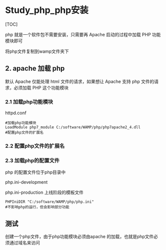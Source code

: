 # Study_php_php安装

[TOC]

php 就是一个软件包不需要安装，只需要再 Apache 启动的过程中加载 PHP 功能模块即可





将php文件复制到wamp文件夹下

## 2. apache 加载 php

默认 Apache 仅能处理 html 文件的请求，如果想让 Apache 支持 php 文件的请求，必须加载 PHP 这个功能模块

### 2.1 加载php功能模块

httpd.conf

```
#加载php功能模块
LoadModule php7_module C:/software/WAMP/php/php7apache2_4.dll
#配置php文件的扩展名

```

### 2.2  配置php文件的扩展名



### 2.3 加载php的配置文件

php 的配置文件位于php目录中

php.ini-development

php.ini-production 上线阶段的模板文件

```
PHPIniDIR "C:/software/WAMP/php/php.ini"
#不影响php的运行，但会影响部分功能
```



## 测试

创建一个php文件，由于php功能模块必须由apache 的加载，也就是php文件必须通过域名来访问